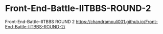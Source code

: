 # Front-End-Battle-IITBBS-ROUND-2
Front-End-Battle-IITBBS ROUND 2
https://chandramouli001.github.io/Front-End-Battle-IITBBS-ROUND-2/
